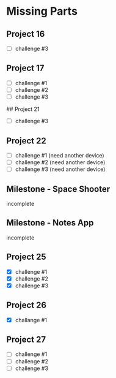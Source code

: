 # Missing Parts

## Project 16

- [ ] challenge #3

## Project 17

- [ ] challenge #1
- [ ] challenge #2
- [ ] challenge #3

## Project 21

- [ ] challenge #3

## Project 22

- [ ] challenge #1 (need another device)
- [ ] challenge #2 (need another device)
- [ ] challenge #3 (need another device)

## Milestone - Space Shooter 
incomplete

## Milestone - Notes App
incomplete

## Project 25

- [x] challenge #1
- [x] challenge #2
- [x] challenge #3

## Project 26

- [x] challange #1

## Project 27

- [ ] challenge #1
- [ ] challenge #2
- [ ] challenge #3
